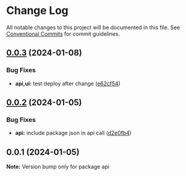 # Change Log

All notable changes to this project will be documented in this file.
See [Conventional Commits](https://conventionalcommits.org) for commit guidelines.

## [0.0.3](https://github.com/well-doing/docker-elastic-beanstalk-up/compare/api@0.0.2...api@0.0.3) (2024-01-08)


### Bug Fixes

* **api,ui:** test deploy after change ([e62cf54](https://github.com/well-doing/docker-elastic-beanstalk-up/commit/e62cf548c825425eef6210b89d1fed9afc1c5ea4))





## [0.0.2](https://github.com/well-doing/docker-elastic-beanstalk-up/compare/api@0.0.1...api@0.0.2) (2024-01-05)


### Bug Fixes

* **api:** include package json in api call ([d2e0fb4](https://github.com/well-doing/docker-elastic-beanstalk-up/commit/d2e0fb434b1f211276ff43c6e582aa4e9d44e2ee))





## 0.0.1 (2024-01-05)

**Note:** Version bump only for package api
